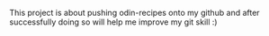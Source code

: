 This project is about pushing odin-recipes onto my github and after successfully doing so will help me improve my git skill :)